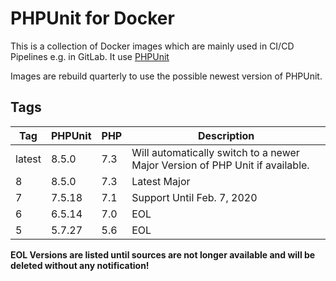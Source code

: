 # PHPUnit for Docker

This is a collection of Docker images which are mainly used in CI/CD Pipelines e.g. in GitLab.
It use [PHPUnit](https://phpunit.de/index.html) 

Images are rebuild quarterly to use the possible newest version of PHPUnit.

## Tags

| Tag | PHPUnit | PHP | Description |
|--------|---------|-----|------------------------------------------------------------------------------|
| latest | 8.5.0 | 7.3 | Will automatically switch to a newer Major Version of PHP Unit if available. |
| 8 | 8.5.0 | 7.3 | Latest Major |
| 7 | 7.5.18 | 7.1 | Support Until Feb. 7, 2020 |
| 6 | 6.5.14 | 7.0 | EOL |
| 5 | 5.7.27 | 5.6 | EOL |

**EOL Versions are listed until sources are not longer available and will be deleted without any notification!**

